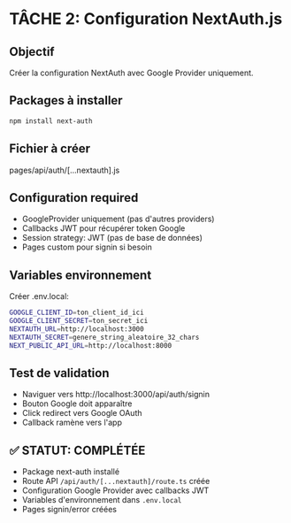 # TÂCHE 2: Configuration NextAuth.js

## Objectif

Créer la configuration NextAuth avec Google Provider uniquement.

## Packages à installer

```bash
npm install next-auth
```

## Fichier à créer

pages/api/auth/[...nextauth].js

## Configuration required

- GoogleProvider uniquement (pas d'autres providers)
- Callbacks JWT pour récupérer token Google
- Session strategy: JWT (pas de base de données)
- Pages custom pour signin si besoin

## Variables environnement

Créer .env.local:

```bash
GOOGLE_CLIENT_ID=ton_client_id_ici
GOOGLE_CLIENT_SECRET=ton_secret_ici
NEXTAUTH_URL=http://localhost:3000
NEXTAUTH_SECRET=genere_string_aleatoire_32_chars
NEXT_PUBLIC_API_URL=http://localhost:8000
```

## Test de validation

- Naviguer vers http://localhost:3000/api/auth/signin
- Bouton Google doit apparaître
- Click redirect vers Google OAuth
- Callback ramène vers l'app

## ✅ STATUT: COMPLÉTÉE
- Package next-auth installé
- Route API `/api/auth/[...nextauth]/route.ts` créée
- Configuration Google Provider avec callbacks JWT
- Variables d'environnement dans `.env.local`
- Pages signin/error créées
